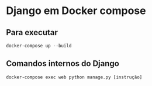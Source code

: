 # Django em Docker compose

## Para executar

```docker-compose up --build```

## Comandos internos do Django

```docker-compose exec web python manage.py [instrução]```
